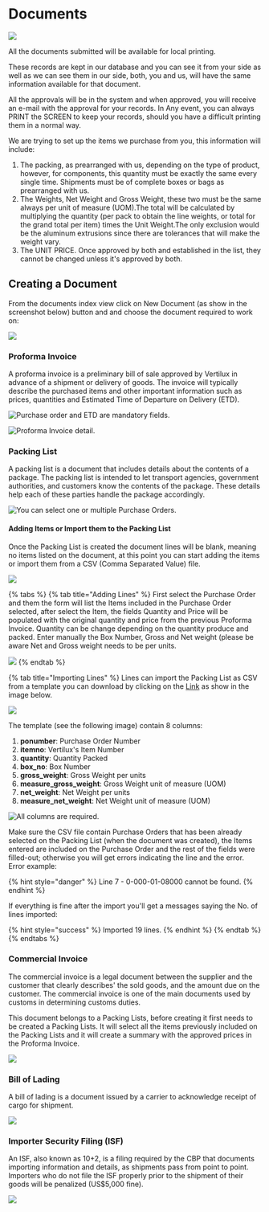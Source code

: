 # Documents

![](../../.gitbook/assets/screen-shot-2019-05-03-at-9.52.43-pm.png)

All the documents submitted will be available for local printing.

These records are kept in our database and you can see it from your side as well as we can see them in our side, both, you and us, will have the same information available for that document.

All the approvals will be in the system and when approved, you will receive an e-mail with the approval for your records. In Any event, you can always PRINT the SCREEN to keep your records, should you have a difficult printing them in a normal way.

We are trying to set up the items we purchase from you, this information will include:

1. The packing, as prearranged with us, depending on the type of product, however, for components, this quantity must be exactly the same every single time. Shipments must be of complete boxes or bags as prearranged with us.
2. The Weights, Net Weight and Gross Weight, these two must be the same always per unit of measure \(UOM\).The total will be calculated by multiplying the quantity \(per pack to obtain the line weights, or total for the grand total per item\) times the Unit Weight.The only exclusion would be the aluminum extrusions since there are tolerances that will make the weight vary.
3. The UNIT PRICE. Once approved by both and established in the list, they cannot be changed unless it's approved by both.

## Creating a Document

From the documents index view click on New Document \(as show in the screenshot below\) button and and choose the document required to work on:

![](../../.gitbook/assets/screen-shot-2019-05-04-at-12.40.56-pm.png)

### **Proforma Invoice** 

A proforma invoice is a preliminary bill of sale approved by Vertilux in advance of a shipment or delivery of goods. The invoice will typically describe the purchased items and other important information such as prices, quantities and Estimated Time of Departure on Delivery \(ETD\).

![Purchase order and ETD are mandatory fields.](../../.gitbook/assets/screen-shot-2019-05-04-at-12.52.19-pm.png)

![Proforma Invoice detail.](../../.gitbook/assets/screen-shot-2019-05-04-at-12.55.18-pm.png)

### **Packing List**

A packing list is a document that includes details about the contents of a package. The packing list is intended to let transport agencies, government authorities, and customers know the contents of the package. These details help each of these parties handle the package accordingly.

![You can select one or multiple Purchase Orders.](../../.gitbook/assets/screen-shot-2019-05-04-at-1.05.52-pm.png)

#### Adding Items or Import them to the Packing List

Once the Packing List is created the document lines will be blank, meaning no items listed on the document, at this point you can start adding the items or import them from a CSV \(Comma Separated Value\) file.

![](../../.gitbook/assets/screen-shot-2019-05-04-at-1.19.39-pm.png)

{% tabs %}
{% tab title="Adding Lines" %}
First select the Purchase Order and them the form will list the Items included in the Purchase Order selected, after select the Item, the fields Quantity and Price will be populated with the original quantity and price from the previous Proforma Invoice. Quantity can be change depending on the quantity produce and packed. Enter manually the Box Number, Gross and Net weight \(please be aware Net and Gross weight needs to be per units.

![](../../.gitbook/assets/screen-shot-2019-05-04-at-1.20.14-pm.png)
{% endtab %}

{% tab title="Importing Lines" %}
Lines can import the Packing List as CSV from a template you can download by clicking on the [Link](https://s3.amazonaws.com/erp-accpac/templates/document_lines.csv) as show in the image below.

![](../../.gitbook/assets/screen-shot-2019-05-04-at-1.20.32-pm.png)

The template \(see the following image\) contain 8 columns:

1. **ponumber**: Purchase Order Number
2. **itemno**: Vertilux's Item Number
3. **quantity**: Quantity Packed
4. **box\_no**: Box Number
5. **gross\_weight**: Gross Weight per units
6. **measure\_gross\_weight**: Gross Weight unit of measure \(UOM\)
7. **net\_weight**: Net Weight per units
8. **measure\_net\_weight**: Net Weight unit of measure \(UOM\)

![All columns are required.](../../.gitbook/assets/screen-shot-2019-05-04-at-1.37.50-pm.png)

Make sure the CSV file contain Purchase Orders that has been already selected on the Packing List \(when the document was created\), the Items entered are included on the Purchase Order and the rest of the fields were filled-out; otherwise you will get errors indicating the line and the error. Error example:

{% hint style="danger" %}
Line 7 - 0-000-01-08000 cannot be found.
{% endhint %}

If everything is fine after the import you'll get a messages saying the No. of lines imported:

{% hint style="success" %}
Imported 19 lines.
{% endhint %}
{% endtab %}
{% endtabs %}

### **Commercial Invoice** 

The commercial invoice is a legal document between the supplier and the customer that clearly describes' the sold goods, and the amount due on the customer. The commercial invoice is one of the main documents used by customs in determining customs duties.

This document belongs to a Packing Lists, before creating it first needs to be created a Packing Lists. It will select all the items previously included on the Packing Lists and it will create a summary with the approved prices in the Proforma Invoice.

![](../../.gitbook/assets/screen-shot-2019-05-04-at-1.06.10-pm.png)

### **Bill of Lading**

A bill of lading is a document issued by a carrier to acknowledge receipt of cargo for shipment.

![](../../.gitbook/assets/screen-shot-2019-05-04-at-1.06.54-pm.png)

### **Importer Security Filing \(ISF\)**

An ISF, also known as 10+2, is a filing required by the CBP that documents importing information and details, as shipments pass from point to point. Importers who do not file the ISF properly prior to the shipment of their goods will be penalized \(US$5,000 fine\).

![](../../.gitbook/assets/screen-shot-2019-05-04-at-1.06.34-pm.png)

